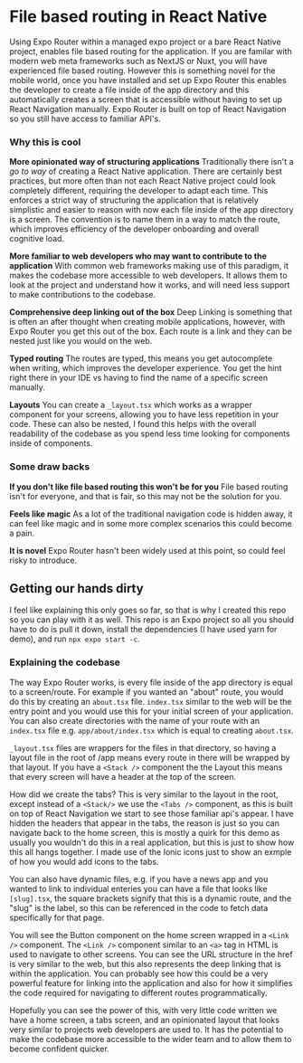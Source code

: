 # File based routing in React Native

Using Expo Router within a managed expo project or a bare React Native project, enables
file based routing for the application. If you are familar with modern web meta frameworks such as NextJS or Nuxt,
you will have experienced file based routing. However this is something novel for the mobile world, once you have installed and set up Expo Router this enables the developer to create a file inside of the app directory and this automatically creates a screen that is accessible without having to set up React Navigation manually. Expo Router is built on top of React Navigation so you still have access to familiar API's.

### Why this is cool

**More opinionated way of structuring applications**
Traditionally there isn't a _go to way_ of creating a React Native application. There are certainly best practices,
but more often than not each React Native project could look completely different, requiring the developer to adapt
each time. This enforces a strict way of structuring the application that is relatively simplistic and easier to reason with now each file inside of the app directory is a screen. The convention is to name them in a way to match the route, which improves efficiency of the developer onboarding and overall cognitive load.

**More familiar to web developers who may want to contribute to the application**
With common web frameworks making use of this paradigm, it makes the codebase more accessible to web developers. It allows them to look at the project and understand how it works, and will need less support to make contributions to the codebase.

**Comprehensive deep linking out of the box**
Deep Linking is something that is often an after thought when creating mobile applications, however, with Expo Router you get this out of the box. Each route is a link and they can be nested just like you would on the web.

**Typed routing**
The routes are typed, this means you get autocomplete when writing, which improves the developer experience. You get the hint right there in your IDE vs having to find the name of a specific screen manually.

**Layouts**
You can create a `_layout.tsx` which works as a wrapper component for your screens, allowing you to have less repetition in your code. These can also be nested, I found this helps with the overall readability of the codebase as you spend less time looking for components inside of components.

### Some draw backs

**If you don't like file based routing this won't be for you**
File based routing isn't for everyone, and that is fair, so this may not be the solution for you.

**Feels like magic**
As a lot of the traditional navigation code is hidden away, it can feel like magic and in some more complex scenarios this could become a pain.

**It is novel**
Expo Router hasn't been widely used at this point, so could feel risky to introduce.

## Getting our hands dirty

I feel like explaining this only goes so far, so that is why I created this repo so you can play with it as well. This repo is an Expo project so all you should have to do is pull it down, install the dependencies (I have used yarn for demo), and run `npx expo start -c`.

### Explaining the codebase

The way Expo Router works, is every file inside of the app directory is equal to a screen/route. For example if you wanted an "about" route, you would do this by creating an `about.tsx` file. `index.tsx` similar to the web will be the entry point and you would use this for your initial screen of your application. You can also create directories with the name of your route with an `index.tsx` file e.g. `app/about/index.tsx` which is equal to creating `about.tsx`.

`_layout.tsx` files are wrappers for the files in that directory, so having a layout file in the root of /app means every route in there will be wrapped by that layout. If you have a `<Stack />` component the the Layout this means that every screen will have a header at the top of the screen.

How did we create the tabs? This is very similar to the layout in the root, except instead of a `<Stack/>` we use the `<Tabs />` component, as this is built on top of React Navigation we start to see those familiar api's appear. I have hidden the headers that appear in the tabs, the reason is just so you can navigate back to the home screen, this is mostly a quirk for this demo as usually you wouldn't do this in a real application, but this is just to show how this all hangs together. I made use of the Ionic icons just to show an exmple of how you would add icons to the tabs.

You can also have dynamic files, e.g. if you have a news app and you wanted to link to individual enteries you can have a file that looks like `[slug].tsx`, the square brackets signify that this is a dynamic route, and the "slug" is the label, so this can be referenced in the code to fetch data specifically for that page.

You will see the Button component on the home screen wrapped in a `<Link />` component. The `<Link />` component similar to an `<a>` tag in HTML is used to navigate to other screens. You can see the URL structure in the href is very similar to the web, but this also represents the deep linking that is within the application. You can probably see how this could be a very powerful feature for linking into the application and also for how it simplifies the code required for navigating to different routes programmatically.

Hopefully you can see the power of this, with very little code written we have a home screen, a tabs screen, and an opinionated layout that looks very similar to projects web developers are used to. It has the potential to make the codebase more accessible to the wider team and to allow them to become confident quicker.

